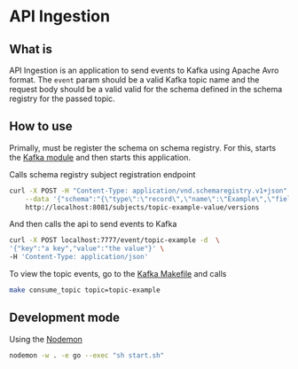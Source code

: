 # API Ingestion

## What is

API Ingestion is an application to send events to Kafka using Apache Avro format. The `event` param should be a valid Kafka topic name and the request body should be a valid valid for the schema defined in the schema registry for the passed topic.

## How to use

Primally, must be register the schema on schema registry. For this, starts the [Kafka module](../kafka) and then starts this application.

Calls schema registry subject registration endpoint

```bash
curl -X POST -H "Content-Type: application/vnd.schemaregistry.v1+json" \
    --data '{"schema":"{\"type\":\"record\",\"name\":\"Example\",\"fields\":[{\"name\":\"key\",\"type\":\"string\"},{\"name\":\"value\",\"type\":\"string\"}]}"}' \
    http://localhost:8081/subjects/topic-example-value/versions
```

And then calls the api to send events to Kafka

```bash
curl -X POST localhost:7777/event/topic-example -d  \
'{"key":"a key","value":"the value"}' \
-H 'Content-Type: application/json'
```

To view the topic events, go to the [Kafka Makefile](../kafka/Makefile) and calls

```bash
make consume_topic topic=topic-example
```

## Development mode

Using the [Nodemon](https://www.npmjs.com/package/nodemon)

```bash
nodemon -w . -e go --exec "sh start.sh"
```
